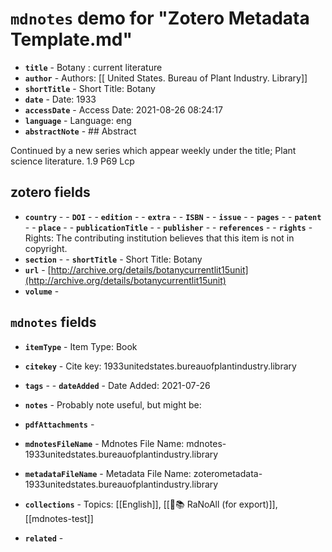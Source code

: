# `mdnotes` demo for "Zotero Metadata Template.md"

- **`title`** - Botany : current literature
- **`author`** -  Authors: [[ United States. Bureau of Plant Industry. Library]]
- **`shortTitle`** -  Short Title: Botany
- **`date`** -  Date: 1933
- **`accessDate`** -  Access Date: 2021-08-26 08:24:17
- **`language`** -  Language: eng
- **`abstractNote`** - ## Abstract

Continued by a new series which appear weekly under the title; Plant science literature. 1.9 P69 Lcp


## zotero fields

- **`country`** - - **`DOI`** - - **`edition`** - - **`extra`** - - **`ISBN`** - - **`issue`** - - **`pages`** - - **`patent`** - - **`place`** - - **`publicationTitle`** - - **`publisher`** - - **`references`** - - **`rights`** -  Rights: The contributing institution believes that this item is not in copyright.
- **`section`** - - **`shortTitle`** -  Short Title: Botany
- **`url`** - [http://archive.org/details/botanycurrentlit15unit](http://archive.org/details/botanycurrentlit15unit)
- **`volume`** - 

## `mdnotes`  fields

- **`itemType`** -  Item Type: Book
- **`citekey`** -  Cite key: 1933unitedstates.bureauofplantindustry.library
- **`tags`** - - **`dateAdded`** -  Date Added: 2021-07-26
- **`notes`** - 
Probably note useful, but might be:

- **`pdfAttachments`** - 
- **`mdnotesFileName`** -  Mdnotes File Name: mdnotes-1933unitedstates.bureauofplantindustry.library

- **`metadataFileName`** -  Metadata File Name: zoterometadata-1933unitedstates.bureauofplantindustry.library

- **`collections`** -  Topics: [[English]], [[🌿📚 RaNoAll (for export)]], [[mdnotes-test]]

- **`related`** - 
  